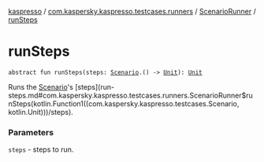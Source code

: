 [kaspresso](../../index.md) / [com.kaspersky.kaspresso.testcases.runners](../index.md) / [ScenarioRunner](index.md) / [runSteps](./run-steps.md)

# runSteps

`abstract fun runSteps(steps: `[`Scenario`](../../com.kaspersky.kaspresso.testcases/-scenario/index.md)`.() -> `[`Unit`](https://kotlinlang.org/api/latest/jvm/stdlib/kotlin/-unit/index.html)`): `[`Unit`](https://kotlinlang.org/api/latest/jvm/stdlib/kotlin/-unit/index.html)

Runs the [Scenario](../../com.kaspersky.kaspresso.testcases/-scenario/index.md)'s [steps](run-steps.md#com.kaspersky.kaspresso.testcases.runners.ScenarioRunner$runSteps(kotlin.Function1((com.kaspersky.kaspresso.testcases.Scenario, kotlin.Unit)))/steps).

### Parameters

`steps` - steps to run.